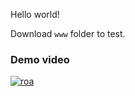 Hello world!

Download `www` folder to test.

### Demo video

[![roa](http://i.imgur.com/OY4ah57.png)](http://www.youtube.com/watch?v=hIhtKBaopuw)